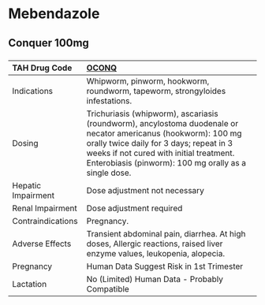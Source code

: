 # Mebendazole

## Conquer 100mg

##### 

| TAH Drug Code      | [OCONQ](https://www.tahsda.org.tw/drugs/hissearch.php?drug_code=OCONQ)                                                                                                                                                                                        |
|:-------------------|:--------------------------------------------------------------------------------------------------------------------------------------------------------------------------------------------------------------------------------------------------------------|
| Indications        | Whipworm, pinworm, hookworm, roundworm, tapeworm, strongyloides infestations.                                                                                                                                                                                 |
| Dosing             | Trichuriasis (whipworm), ascariasis (roundworm), ancylostoma duodenale or necator americanus (hookworm): 100 mg orally twice daily for 3 days; repeat in 3 weeks if not cured with initial treatment. Enterobiasis (pinworm): 100 mg orally as a single dose. |
| Hepatic Impairment | Dose adjustment not necessary                                                                                                                                                                                                                                 |
| Renal Impairment   | Dose adjustment required                                                                                                                                                                                                                                      |
| Contraindications  | Pregnancy.                                                                                                                                                                                                                                                    |
| Adverse Effects    | Transient abdominal pain, diarrhea. At high doses, Allergic reactions, raised liver enzyme values, leukopenia, alopecia.                                                                                                                                      |
| Pregnancy          | Human Data Suggest Risk in 1st Trimester                                                                                                                                                                                                                      |
| Lactation          | No (Limited) Human Data - Probably Compatible                                                                                                                                                                                                                 |

